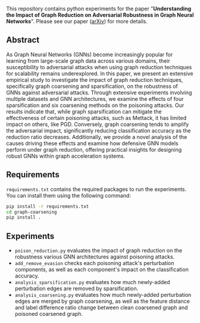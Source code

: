 This repository contains python experiments for the paper "**Understanding the Impact of Graph Reduction on Adversarial Robustness in Graph Neural Networks**". Please see our paper ([arXiv](https://arxiv.org/abs/2412.05883)) for more details.

## Abstract
As Graph Neural Networks (GNNs) become increasingly popular for learning from large-scale graph data across various domains, their susceptibility to adversarial attacks when using graph reduction techniques for scalability remains underexplored. In this paper, we present an extensive empirical study to investigate the impact of graph reduction techniques, specifically graph coarsening and sparsification, on the robustness of GNNs against adversarial attacks. Through extensive experiments involving multiple datasets and GNN architectures, we examine the effects of four sparsification and six coarsening methods on the poisoning attacks. Our results indicate that, while graph sparsification can mitigate the effectiveness of certain poisoning attacks, such as Mettack, it has limited impact on others, like PGD. Conversely, graph coarsening tends to amplify the adversarial impact, significantly reducing classification accuracy as the reduction ratio decreases. Additionally, we provide a novel analysis of the causes driving these effects and examine how defensive GNN models perform under graph reduction, offering practical insights for designing robust GNNs within graph acceleration systems.

## Requirements
`requirements.txt` contains the required packages to run the experiments. You can install them using the following command:

```bash
pip install -r requirements.txt
cd graph-coarsening
pip install .
```

## Experiments
* `poison_reduction.py` evaluates the impact of graph reduction on the robustness various GNN architectures against poisoning attacks.
* `add_remove_evasion` checks each poisoning attack's perturbation components, as well as each component's impact on the classification accuracy.
* `analysis_sparsification.py` evaluates how much newly-added perturbation edges are removed by sparsification.
* `analysis_coarsening.py` evaluates how much newly-added perturbation edges are merged by graph coarsening, as well as the feature distance and label difference ratio change between clean coarsened graph and poisoned coarsened graph.
